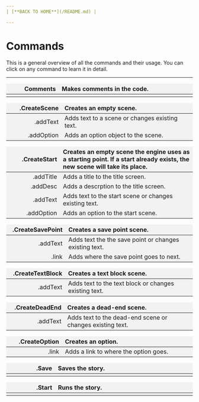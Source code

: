 ```yaml
---
| [**BACK TO HOME**](/README.md) |

---
```

# Commands
This is a general overview of all the commands and their usage. You can click on any command to learn it in detail.

---

<style>
td, th {
   border: none!important;
}
</style>

<style>
td:nth-child(1) {
  width: 150px;
  }

/* the second */
td:nth-child(2) {
  width: 500px;
}

.niceTables thg {
background: grey;
word-wrap: break-word;
text-align: center;
}
.niceTables tr:nth-child(1) { background: #F2F2F2; }
.niceTables tr:nth-child(2) { background: #F2F2F2; }
.niceTables tr:nth-child(3) { background: #F2F2F2; }
.niceTables tr:nth-child(4) { background: #F2F2F2; }
.niceTables tr:nth-child(5) { background: #F2F2F2; }
.niceTables tr:nth-child(6) { background: #F2F2F2; }
</style>

<div class="niceTables">

|   Comments   | Makes comments in the code. |
|------------:|:--------------------|
| | |

| .CreateScene | Creates an empty scene. |
|------------:|:--------------------|
| .addText | Adds text to a scene or changes existing text. |
| .addOption | Adds an option object to the scene. |

| .CreateStart | Creates an empty scene the engine uses as a starting point. If a start already exists, the new scene will take its place. |
|------------:|:--------------------|
| .addTitle | Adds a title to the title screen. |
| .addDesc | Adds a descrption to the title screen. |
| .addText | Adds text to the start scene or changes existing text. |
| .addOption | Adds an option to the start scene. |

| .CreateSavePoint | Creates a save point scene. |
|------------:|:--------------------|
| .addText | Adds text the the save point or changes existing text. |
| .link | Adds where the save point goes to next. |

| .CreateTextBlock | Creates a text block scene. |
|------------:|:--------------------|
| .addText | Adds text to the text block or changes existing text. |

| .CreateDeadEnd | Creates a dead-end scene. |
|------------:|:--------------------|
| .addText | Adds text to the dead-end scene or changes existing text. |

| .CreateOption | Creates an option. |
|------------:|:--------------------|
| .link | Adds a link to where the option goes. |

| .Save | Saves the story. |
|------------:|:--------------------|
| | |

| .Start | Runs the story. |
|------------:|:--------------------|
| | |

</div>